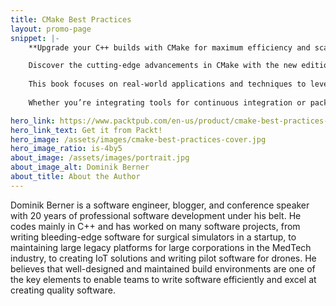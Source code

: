 ```yaml
---
title: CMake Best Practices
layout: promo-page
snippet: |-
    **Upgrade your C++ builds with CMake for maximum efficiency and scalability.**

    Discover the cutting-edge advancements in CMake with the new edition of CMake Best Practices.
    
    This book focuses on real-world applications and techniques to leverage CMake, avoiding outdated hacks and overwhelming documentation. You’ll learn how to use CMake presets for streamlined project configurations and embrace modern package management with Conan 2.0. Covering advanced methods to integrate third-party libraries and optimize cross-platform builds, this updated edition introduces new tools and techniques to enhance software quality, including testing frameworks, fuzzers, and automated documentation generation. Through hands-on examples, you’ll become proficient in structuring complex projects, ensuring that your builds run smoothly across different environments. 
    
    Whether you’re integrating tools for continuous integration or packaging software for distribution, this book equips you with the skills needed to excel in modern software development. By the end of the book, you’ll have mastered setting up and maintaining robust software projects using CMake to streamline your development workflow and produce high-quality software.

hero_link: https://www.packtpub.com/en-us/product/cmake-best-practices-9781835880647
hero_link_text: Get it from Packt!
hero_image: /assets/images/cmake-best-practices-cover.jpg
hero_image_ratio: is-4by5
about_image: /assets/images/portrait.jpg
about_image_alt: Dominik Berner
about_title: About the Author
---
```


Dominik Berner is a software engineer, blogger, and conference speaker with 20 years of professional software development under his belt. He codes mainly in C++ and has worked on many software projects, from writing bleeding-edge software for surgical simulators in a startup, to maintaining large legacy platforms for large corporations in the MedTech industry, to creating IoT solutions and writing pilot software for drones. He believes that well-designed and maintained build environments are one of the key elements to enable teams to write software efficiently and excel at creating quality software. 
